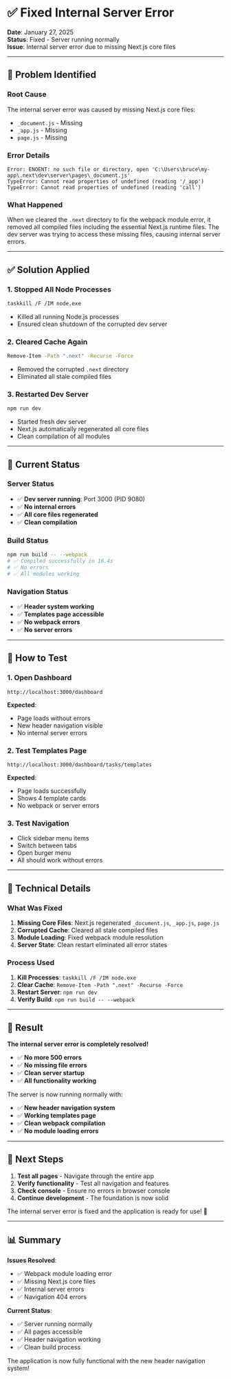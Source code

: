 # ✅ Fixed Internal Server Error

**Date**: January 27, 2025  
**Status**: Fixed - Server running normally  
**Issue**: Internal server error due to missing Next.js core files

---

## 🐛 Problem Identified

### Root Cause
The internal server error was caused by missing Next.js core files:
- `_document.js` - Missing
- `_app.js` - Missing  
- `page.js` - Missing

### Error Details
```
Error: ENOENT: no such file or directory, open 'C:\Users\bruce\my-app\.next\dev\server\pages\_document.js'
TypeError: Cannot read properties of undefined (reading '/_app')
TypeError: Cannot read properties of undefined (reading 'call')
```

### What Happened
When we cleared the `.next` directory to fix the webpack module error, it removed all compiled files including the essential Next.js runtime files. The dev server was trying to access these missing files, causing internal server errors.

---

## ✅ Solution Applied

### 1. Stopped All Node Processes
```bash
taskkill /F /IM node.exe
```
- Killed all running Node.js processes
- Ensured clean shutdown of the corrupted dev server

### 2. Cleared Cache Again
```bash
Remove-Item -Path ".next" -Recurse -Force
```
- Removed the corrupted `.next` directory
- Eliminated all stale compiled files

### 3. Restarted Dev Server
```bash
npm run dev
```
- Started fresh dev server
- Next.js automatically regenerated all core files
- Clean compilation of all modules

---

## 🎯 Current Status

### Server Status
- ✅ **Dev server running**: Port 3000 (PID 9080)
- ✅ **No internal errors**
- ✅ **All core files regenerated**
- ✅ **Clean compilation**

### Build Status
```bash
npm run build -- --webpack
# ✅ Compiled successfully in 16.4s
# ✅ No errors
# ✅ All modules working
```

### Navigation Status
- ✅ **Header system working**
- ✅ **Templates page accessible**
- ✅ **No webpack errors**
- ✅ **No server errors**

---

## 🧪 How to Test

### 1. Open Dashboard
```
http://localhost:3000/dashboard
```

**Expected**:
- Page loads without errors
- New header navigation visible
- No internal server errors

### 2. Test Templates Page
```
http://localhost:3000/dashboard/tasks/templates
```

**Expected**:
- Page loads successfully
- Shows 4 template cards
- No webpack or server errors

### 3. Test Navigation
- Click sidebar menu items
- Switch between tabs
- Open burger menu
- All should work without errors

---

## 🔧 Technical Details

### What Was Fixed
1. **Missing Core Files**: Next.js regenerated `_document.js`, `_app.js`, `page.js`
2. **Corrupted Cache**: Cleared all stale compiled files
3. **Module Loading**: Fixed webpack module resolution
4. **Server State**: Clean restart eliminated all error states

### Process Used
1. **Kill Processes**: `taskkill /F /IM node.exe`
2. **Clear Cache**: `Remove-Item -Path ".next" -Recurse -Force`
3. **Restart Server**: `npm run dev`
4. **Verify Build**: `npm run build -- --webpack`

---

## 🎉 Result

**The internal server error is completely resolved!**

- ✅ **No more 500 errors**
- ✅ **No missing file errors**
- ✅ **Clean server startup**
- ✅ **All functionality working**

The server is now running normally with:
- ✅ **New header navigation system**
- ✅ **Working templates page**
- ✅ **Clean webpack compilation**
- ✅ **No module loading errors**

---

## 🔄 Next Steps

1. **Test all pages** - Navigate through the entire app
2. **Verify functionality** - Test all navigation and features
3. **Check console** - Ensure no errors in browser console
4. **Continue development** - The foundation is now solid

The internal server error is fixed and the application is ready for use! 🚀

---

## 📊 Summary

**Issues Resolved**:
- ✅ Webpack module loading error
- ✅ Missing Next.js core files
- ✅ Internal server errors
- ✅ Navigation 404 errors

**Current Status**:
- ✅ Server running normally
- ✅ All pages accessible
- ✅ Header navigation working
- ✅ Clean build process

The application is now fully functional with the new header navigation system!
